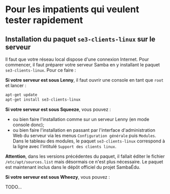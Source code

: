 # Pour les impatients qui veulent tester rapidement

## Installation du paquet `se3-clients-linux` sur le serveur

Il faut que votre réseau local dispose d'une connexion
Internet. Pour commencer, il faut préparer votre serveur
Samba en y installant le paquet `se3-clients-linux`. Pour ce
faire :

**Si votre serveur est sous Lenny**, il faut ouvrir une
console en tant que `root` et lancer :

```sh
apt-get update
apt-get install se3-clients-linux
```

**Si votre serveur est sous Squeeze**, vous pouvez :

* ou bien faire l'installation comme sur un serveur Lenny
(en mode console donc);
* ou bien faire l'installation en passant par l'interface
d'administration Web du serveur via les menus
`Configuration générale` puis `Modules`. Dans le tableau des
modules, le paquet `se3-clients-linux` correspond à la ligne
avec l'intitulé `Support des clients linux`.

**Attention**, dans les versions précédentes du paquet, il fallait
éditer le fichier `/etc/apt/sources.list` mais désormais ce n'est
plus nécessaire. Le paquet est maintenant inclus dans le dépôt
officiel du projet SambaÉdu.

**Si votre serveur est sous Wheezy**, vous pouvez :

TODO...


